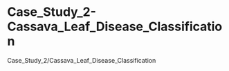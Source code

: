 # Case_Study_2-Cassava_Leaf_Disease_Classification
Case_Study_2/Cassava_Leaf_Disease_Classification
